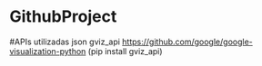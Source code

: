 # GithubProject

#APIs utilizadas
json
gviz_api https://github.com/google/google-visualization-python (pip install gviz_api)